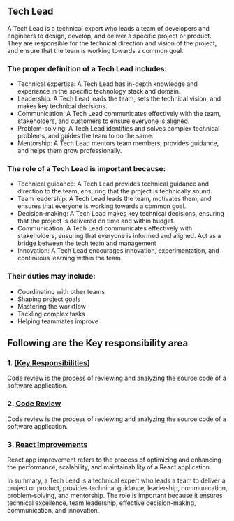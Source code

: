## Tech Lead

A Tech Lead is a technical expert who leads a team of developers and engineers to design, develop, and deliver a specific project or product. They are responsible for the technical direction and vision of the project, and ensure that the team is working towards a common goal.
 
### The proper definition of a Tech Lead includes:

- Technical expertise: A Tech Lead has in-depth knowledge and experience in the specific technology stack and domain.
- Leadership: A Tech Lead leads the team, sets the technical vision, and makes key technical decisions.
- Communication: A Tech Lead communicates effectively with the team, stakeholders, and customers to ensure everyone is aligned.
- Problem-solving: A Tech Lead identifies and solves complex technical problems, and guides the team to do the same.
- Mentorship: A Tech Lead mentors team members, provides guidance, and helps them grow professionally.

### The role of a Tech Lead is important because:

- Technical guidance: A Tech Lead provides technical guidance and direction to the team, ensuring that the project is technically sound.
- Team leadership: A Tech Lead leads the team, motivates them, and ensures that everyone is working towards a common goal.
- Decision-making: A Tech Lead makes key technical decisions, ensuring that the project is delivered on time and within budget.
- Communication: A Tech Lead communicates effectively with stakeholders, ensuring that everyone is informed and aligned. Act as a bridge between the tech team and management
- Innovation: A Tech Lead encourages innovation, experimentation, and continuous learning within the team.

### Their duties may include:

- Coordinating with other teams
- Shaping project goals
- Mastering the workflow
- Tackling complex tasks
- Helping teammates improve

## Following are the Key responsibility area

### 1. <a href="https://github.com/rohit33178/tech-lead/blob/main/key-responsibilities/index.md" target="_blank">[Key Responsibilities]</a>
Code review is the process of reviewing and analyzing the source code of a software application.

### 2. [Code Review](https://github.com/rohit33178/tech-lead/blob/main/code-review/index.md)
Code review is the process of reviewing and analyzing the source code of a software application.

### 3. [React Improvements](https://github.com/rohit33178/tech-lead/blob/main/react-improvements/index.md)
React app improvement refers to the process of optimizing and enhancing the performance, scalability, and maintainability of a React application. 


In summary, a Tech Lead is a technical expert who leads a team to deliver a project or product, provides technical guidance, leadership, communication, problem-solving, and mentorship. The role is important because it ensures technical excellence, team leadership, effective decision-making, communication, and innovation.
